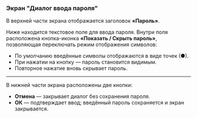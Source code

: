### Экран "Диалог ввода пароля"

В верхней части экрана отображается заголовок **«Пароль»**.

Ниже находится текстовое поле для ввода пароля. Внутри поля расположена кнопка-иконка **«Показать / Скрыть пароль»**, позволяющая переключать режим отображения символов:

- По умолчанию введённые символы отображаются в виде точек (●).
- При нажатии на кнопку — пароль становится видимым.
- Повторное нажатие вновь скрывает пароль.
    
---

В нижней части экрана расположены две кнопки:

- **Отмена** — закрывает диалог без сохранения пароля.
- **ОК** — подтверждает ввод; введённый пароль сохраняется и экран закрывается.